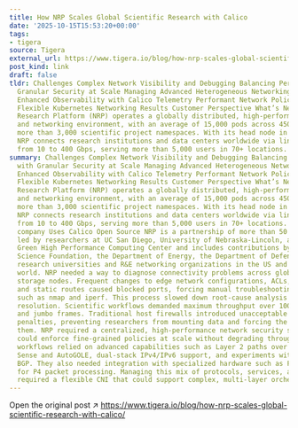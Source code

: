 ```yaml
---
title: How NRP Scales Global Scientific Research with Calico
date: '2025-10-15T15:53:20+00:00'
tags:
- tigera
source: Tigera
external_url: https://www.tigera.io/blog/how-nrp-scales-global-scientific-research-with-calico/
post_kind: link
draft: false
tldr: Challenges Complex Network Visibility and Debugging Balancing Performance with
  Granular Security at Scale Managing Advanced Heterogeneous Networking Solutions
  Enhanced Observability with Calico Telemetry Performant Network Policy Enforcement
  Flexible Kubernetes Networking Results Customer Perspective What’s Next The National
  Research Platform (NRP) operates a globally distributed, high-performance computing
  and networking environment, with an average of 15,000 pods across 450 nodes supporting
  more than 3,000 scientific project namespaces. With its head node in San Diego,
  NRP connects research institutions and data centers worldwide via links ranging
  from 10 to 400 Gbps, serving more than 5,000 users in 70+ locations.
summary: Challenges Complex Network Visibility and Debugging Balancing Performance
  with Granular Security at Scale Managing Advanced Heterogeneous Networking Solutions
  Enhanced Observability with Calico Telemetry Performant Network Policy Enforcement
  Flexible Kubernetes Networking Results Customer Perspective What’s Next The National
  Research Platform (NRP) operates a globally distributed, high-performance computing
  and networking environment, with an average of 15,000 pods across 450 nodes supporting
  more than 3,000 scientific project namespaces. With its head node in San Diego,
  NRP connects research institutions and data centers worldwide via links ranging
  from 10 to 400 Gbps, serving more than 5,000 users in 70+ locations. Non-profit
  company Uses Calico Open Source NRP is a partnership of more than 50 institutions,
  led by researchers at UC San Diego, University of Nebraska-Lincoln, and Massachusetts
  Green High Performance Computing Center and includes contributions by the National
  Science Foundation, the Department of Energy, the Department of Defense, and many
  research universities and R&E networking organizations in the US and around the
  world. NRP needed a way to diagnose connectivity problems across globally distributed
  storage nodes. Frequent changes to edge network configurations, ACLs, firewalls,
  and static routes caused blocked ports, forcing manual troubleshooting with tools
  such as nmap and iperf. This process slowed down root-cause analysis and problem
  resolution. Scientific workflows demanded maximum throughput over 100/400 Gbps links
  and jumbo frames. Traditional host firewalls introduced unacceptable performance
  penalties, preventing researchers from mounting data and forcing the team to disable
  them. NRP required a centralized, high-performance network security solution that
  could enforce fine-grained policies at scale without degrading throughput. NRP’s
  workflows relied on advanced capabilities such as Layer 2 paths over WAN using ESnet
  Sense and AutoGOLE, dual-stack IPv4/IPv6 support, and experiments with multipath
  BGP. They also needed integration with specialized hardware such as FPGAs and smartNICs
  for P4 packet processing. Managing this mix of protocols, services, and hardware
  required a flexible CNI that could support complex, multi-layer orchestration.
---
```

Open the original post ↗ https://www.tigera.io/blog/how-nrp-scales-global-scientific-research-with-calico/
